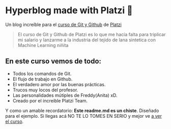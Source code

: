 # Hyperblog made with Platzi 💚
Un blog increíble para el [curso de Git y Github](http://platzi.com/cursos/git-github "curso de Git y Github") de [Platzi](http://platzi.com "Platzi")
> El curso de Git y Github de Platzi es lo que me hacía falta para triplicar mi salario y lanzarme a la industria del tejido de lana sintetica con Machine Learning
>niñita

## En este curso vemos de todo:
* Todos los comandos de Git.
* El flujo de trabajo en Github.
* El verdadero amor por las buenas prácticas.
* Trucos muy locos del profesor.
* Las personalidades mútiples de Freddy(Anita) xD.
* Creado por el increible Platzi Team.

Y como un amable recordatorio: **Este readme.md es un chiste**. Diseñado para el
ejemplo. Si llegas acá NO TE LO TOMES EN SERIO y mejor ve [a ver el curso](http://platzi.com/cursos/git-github "a ver el curso").